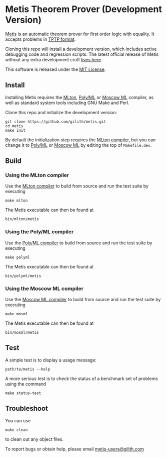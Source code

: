 Metis Theorem Prover (Development Version)
==========================================

[Metis][] is an automatic theorem prover for first order logic with equality. It accepts problems in [TPTP format][TPTP].

Cloning this repo will install a development version, which includes active debugging code and regression scripts. The latest official release of Metis without any extra development cruft [lives here][Metis].

This software is released under the [MIT License][].

Install
-------

Installing Metis requires the [MLton][], [Poly/ML][] or [Moscow ML][] compiler, as well as standard system tools including GNU Make and Perl.</p>

Clone this repo and initialize the development version:

    git clone https://github.com/gilith/metis.git
    cd metis
    make init

By default the initialization step requires the [MLton compiler][Mlton], but you can change it to [Poly/ML][] or [Moscow ML][] by editing the top of `Makefile.dev`.

Build
-----

### Using the MLton compiler

Use the [MLton compiler][MLton] to build from source and run the test suite by executing

    make mlton

The Metis executable can then be found at

    bin/mlton/metis

### Using the Poly/ML compiler

Use the [Poly/ML compiler][Poly/ML] to build from source and run the test suite by executing

    make polyml

The Metis executable can then be found at

    bin/polyml/metis

### Using the Moscow ML compiler

Use the [Moscow ML compiler][Moscow ML] to build from source and run the test suite by executing

    make mosml

The Metis executable can then be found at

    bin/mosml/metis

Test
----

A simple test is to display a usage message:

    path/to/metis --help

A more serious test is to check the status of a benchmark set of problems using the command

    make status-test

Troubleshoot
------------

You can use

    make clean

to clean out any object files.

To report bugs or obtain help, please email <metis-users@gilith.com>

[Metis]: http://www.gilith.com/software/metis/ "Metis Theorem Prover"
[MLton]: http://www.mlton.org/ "The MLton compiler"
[Poly/ML]: http://www.polyml.org/ "The Poly/ML compiler"
[Moscow ML]: http://www.dina.dk/~sestoft/mosml.html "The Moscow ML compiler"
[MIT License]: https://github.com/gilith/metis/blob/master/LICENSE "MIT License"
[TPTP]: http://www.tptp.org "TPTP"
